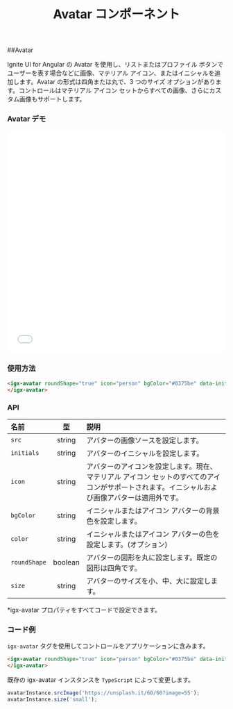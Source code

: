 ﻿---
title: Avatar コンポーネント
_description: Ignite UI for Angular の Avatar コントロールは、プロファイル ボタンなどのアプリケーションのインスタンスに画像、マテリアル アイコン、またはイニシャルを追加できます。
_keywords: Ignite UI for Angular, UI コントロール, Angular ウィジェット, web ウィジェット, UI ウィジェット, Angular, ネイティブ Angular コンポーネント スィート, ネイティブ Angular コントロール, ネイティブ Angular コンポーネント ライブラリ, Angular Avatar コンポーネント, Angular Avatar コントロール
---

##Avatar

<p class="highlight">Ignite UI for Angular の Avatar を使用し、リストまたはプロファイル ボタンでユーザーを表す場合などに画像、マテリアル アイコン、またはイニシャルを追加します。Avatar の形式は四角または丸で、3 つのサイズ オプションがあります。コントロールはマテリアル アイコン セットからすべての画像、さらにカスタム画像もサポートします。</p>
<div class="divider"></div>

### Avatar デモ

<div class="sample-container" style="height:512px">
    <iframe src='{environment:demosBaseUrl}/avatar' width="100%" height="100%" seamless frameBorder="0"></iframe>
</div>
<div class="divider--half"></div>

### 使用方法

```html
<igx-avatar roundShape="true" icon="person" bgColor="#0375be" data-init="SS">
</igx-avatar>
```

<div class="divider--half"></div>

### API

| 名前         |   型    | 説明                                                                                                                                             |
| :----------- | :-----: | :----------------------------------------------------------------------------------------------------------------------------------------------- |
| `src`        | string  | アバターの画像ソースを設定します。                                                                                                               |
| `initials`   | string  | アバターのイニシャルを設定します。                                                                                                               |
| `icon`       | string  | アバターのアイコンを設定します。現在、マテリアル アイコン セットのすべてのアイコンがサポートされます。イニシャルおよび画像アバターは適用外です。 |
| `bgColor`    | string  | イニシャルまたはアイコン アバターの背景色を設定します。                                                                                          |
| `color`      | string  | イニシャルまたはアイコン アバターの色を設定します。(オプション)                                                                                  |
| `roundShape` | boolean | アバターの図形を丸に設定します。既定の図形は四角です。                                                                                           |
| `size`       | string  | アバターのサイズを小、中、大に設定します。                                                                                                       |

<div class="divider--half"></div>
*igx-avatar プロパティをすべてコードで設定できます。
<div class="divider--half"></div>

### コード例

`igx-avatar` タグを使用してコントロールをアプリケーションに含みます。

```html
<igx-avatar roundShape="true" icon="person" bgColor="#0375be" data-init="SS">
</igx-avatar>
```

既存の igx-avatar インスタンスを `TypeScript` によって変更します。

```typescript
avatarInstance.srcImage('https://unsplash.it/60/60?image=55');
avatarInstance.size('small');
```

<div class="divider--half"></div>
